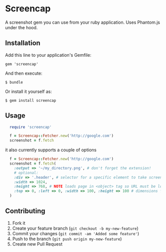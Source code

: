 # Screencap

A screenshot gem you can use from your ruby application. Uses Phantom.js under the hood.

## Installation

Add this line to your application's Gemfile:

    gem 'screencap'

And then execute:

    $ bundle

Or install it yourself as:

    $ gem install screencap

## Usage

```ruby
  require 'screencap'

  f = Screencap::Fetcher.new('http://google.com')
  screenshot = f.fetch
```

it also currently supports a couple of options

```ruby
  f = Screencap::Fetcher.new('http://google.com')
  screenshot = f.fetch(
  	:output => '~/my_directory.png', # don't forget the extension!
  	# optional:
  	:div => '.header', # selector for a specific element to take screenshot of
  	:width => 1024,
    :height => 768, # NOTE loads page in <object> tag so URL must be loadable in frame
  	:top => 0, :left => 0, :width => 100, :height => 100 # dimensions for a specific area
  )

```

## Contributing

1. Fork it
2. Create your feature branch (`git checkout -b my-new-feature`)
3. Commit your changes (`git commit -am 'Added some feature'`)
4. Push to the branch (`git push origin my-new-feature`)
5. Create new Pull Request
